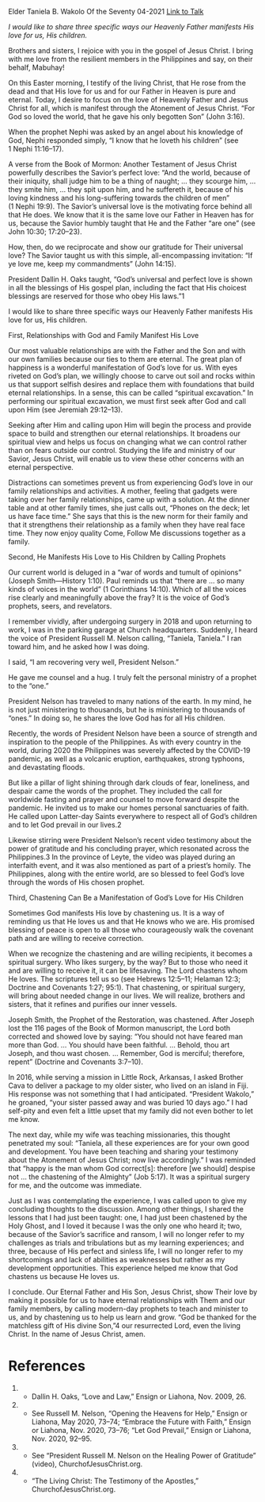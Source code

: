 Elder Taniela B. Wakolo
Of the Seventy
04-2021
[Link to Talk](https://www.churchofjesuschrist.org/study/general-conference/2021/04/46wakolo?lang=eng)

_I would like to share three specific ways our Heavenly Father manifests His love for us, His children._

Brothers and sisters, I rejoice with you in the gospel of Jesus Christ. I bring with me love from the resilient members in the Philippines and say, on their behalf, Mabuhay!

On this Easter morning, I testify of the living Christ, that He rose from the dead and that His love for us and for our Father in Heaven is pure and eternal. Today, I desire to focus on the love of Heavenly Father and Jesus Christ for all, which is manifest through the Atonement of Jesus Christ. “For God so loved the world, that he gave his only begotten Son” (John 3:16).

When the prophet Nephi was asked by an angel about his knowledge of God, Nephi responded simply, “I know that he loveth his children” (see 1 Nephi 11:16–17).

A verse from the Book of Mormon: Another Testament of Jesus Christ powerfully describes the Savior’s perfect love: “And the world, because of their iniquity, shall judge him to be a thing of naught; … they scourge him, … they smite him, … they spit upon him, and he suffereth it, because of his loving kindness and his long-suffering towards the children of men” (1 Nephi 19:9). The Savior’s universal love is the motivating force behind all that He does. We know that it is the same love our Father in Heaven has for us, because the Savior humbly taught that He and the Father “are one” (see John 10:30; 17:20–23).

How, then, do we reciprocate and show our gratitude for Their universal love? The Savior taught us with this simple, all-encompassing invitation: “If ye love me, keep my commandments” (John 14:15).

President Dallin H. Oaks taught, “God’s universal and perfect love is shown in all the blessings of His gospel plan, including the fact that His choicest blessings are reserved for those who obey His laws.”1

I would like to share three specific ways our Heavenly Father manifests His love for us, His children.





First, Relationships with God and Family Manifest His Love



Our most valuable relationships are with the Father and the Son and with our own families because our ties to them are eternal. The great plan of happiness is a wonderful manifestation of God’s love for us. With eyes riveted on God’s plan, we willingly choose to carve out soil and rocks within us that support selfish desires and replace them with foundations that build eternal relationships. In a sense, this can be called “spiritual excavation.” In performing our spiritual excavation, we must first seek after God and call upon Him (see Jeremiah 29:12–13).

Seeking after Him and calling upon Him will begin the process and provide space to build and strengthen our eternal relationships. It broadens our spiritual view and helps us focus on changing what we can control rather than on fears outside our control. Studying the life and ministry of our Savior, Jesus Christ, will enable us to view these other concerns with an eternal perspective.

Distractions can sometimes prevent us from experiencing God’s love in our family relationships and activities. A mother, feeling that gadgets were taking over her family relationships, came up with a solution. At the dinner table and at other family times, she just calls out, “Phones on the deck; let us have face time.” She says that this is the new norm for their family and that it strengthens their relationship as a family when they have real face time. They now enjoy quality Come, Follow Me discussions together as a family.







Second, He Manifests His Love to His Children by Calling Prophets



Our current world is deluged in a “war of words and tumult of opinions” (Joseph Smith—History 1:10). Paul reminds us that “there are … so many kinds of voices in the world” (1 Corinthians 14:10). Which of all the voices rise clearly and meaningfully above the fray? It is the voice of God’s prophets, seers, and revelators.

I remember vividly, after undergoing surgery in 2018 and upon returning to work, I was in the parking garage at Church headquarters. Suddenly, I heard the voice of President Russell M. Nelson calling, “Taniela, Taniela.” I ran toward him, and he asked how I was doing.

I said, “I am recovering very well, President Nelson.”

He gave me counsel and a hug. I truly felt the personal ministry of a prophet to the “one.”

President Nelson has traveled to many nations of the earth. In my mind, he is not just ministering to thousands, but he is ministering to thousands of “ones.” In doing so, he shares the love God has for all His children.

Recently, the words of President Nelson have been a source of strength and inspiration to the people of the Philippines. As with every country in the world, during 2020 the Philippines was severely affected by the COVID-19 pandemic, as well as a volcanic eruption, earthquakes, strong typhoons, and devastating floods.

But like a pillar of light shining through dark clouds of fear, loneliness, and despair came the words of the prophet. They included the call for worldwide fasting and prayer and counsel to move forward despite the pandemic. He invited us to make our homes personal sanctuaries of faith. He called upon Latter-day Saints everywhere to respect all of God’s children and to let God prevail in our lives.2

Likewise stirring were President Nelson’s recent video testimony about the power of gratitude and his concluding prayer, which resonated across the Philippines.3 In the province of Leyte, the video was played during an interfaith event, and it was also mentioned as part of a priest’s homily. The Philippines, along with the entire world, are so blessed to feel God’s love through the words of His chosen prophet.







Third, Chastening Can Be a Manifestation of God’s Love for His Children



Sometimes God manifests His love by chastening us. It is a way of reminding us that He loves us and that He knows who we are. His promised blessing of peace is open to all those who courageously walk the covenant path and are willing to receive correction.

When we recognize the chastening and are willing recipients, it becomes a spiritual surgery. Who likes surgery, by the way? But to those who need it and are willing to receive it, it can be lifesaving. The Lord chastens whom He loves. The scriptures tell us so (see Hebrews 12:5–11; Helaman 12:3; Doctrine and Covenants 1:27; 95:1). That chastening, or spiritual surgery, will bring about needed change in our lives. We will realize, brothers and sisters, that it refines and purifies our inner vessels.

Joseph Smith, the Prophet of the Restoration, was chastened. After Joseph lost the 116 pages of the Book of Mormon manuscript, the Lord both corrected and showed love by saying: “You should not have feared man more than God. … You should have been faithful. … Behold, thou art Joseph, and thou wast chosen. … Remember, God is merciful; therefore, repent” (Doctrine and Covenants 3:7–10).

In 2016, while serving a mission in Little Rock, Arkansas, I asked Brother Cava to deliver a package to my older sister, who lived on an island in Fiji. His response was not something that I had anticipated. “President Wakolo,” he groaned, “your sister passed away and was buried 10 days ago.” I had self-pity and even felt a little upset that my family did not even bother to let me know.

The next day, while my wife was teaching missionaries, this thought penetrated my soul: “Taniela, all these experiences are for your own good and development. You have been teaching and sharing your testimony about the Atonement of Jesus Christ; now live accordingly.” I was reminded that “happy is the man whom God correct[s]: therefore [we should] despise not … the chastening of the Almighty” (Job 5:17). It was a spiritual surgery for me, and the outcome was immediate.

Just as I was contemplating the experience, I was called upon to give my concluding thoughts to the discussion. Among other things, I shared the lessons that I had just been taught: one, I had just been chastened by the Holy Ghost, and I loved it because I was the only one who heard it; two, because of the Savior’s sacrifice and ransom, I will no longer refer to my challenges as trials and tribulations but as my learning experiences; and three, because of His perfect and sinless life, I will no longer refer to my shortcomings and lack of abilities as weaknesses but rather as my development opportunities. This experience helped me know that God chastens us because He loves us.

I conclude. Our Eternal Father and His Son, Jesus Christ, show Their love by making it possible for us to have eternal relationships with Them and our family members, by calling modern-day prophets to teach and minister to us, and by chastening us to help us learn and grow. “God be thanked for the matchless gift of His divine Son,”4 our resurrected Lord, even the living Christ. In the name of Jesus Christ, amen.

# References
1. - Dallin H. Oaks, “Love and Law,” Ensign or Liahona, Nov. 2009, 26.
2. - See Russell M. Nelson, “Opening the Heavens for Help,” Ensign or Liahona, May 2020, 73–74; “Embrace the Future with Faith,” Ensign or Liahona, Nov. 2020, 73–76; “Let God Prevail,” Ensign or Liahona, Nov. 2020, 92–95.
3. - See “President Russell M. Nelson on the Healing Power of Gratitude” (video), ChurchofJesusChrist.org.
4. - “The Living Christ: The Testimony of the Apostles,” ChurchofJesusChrist.org.